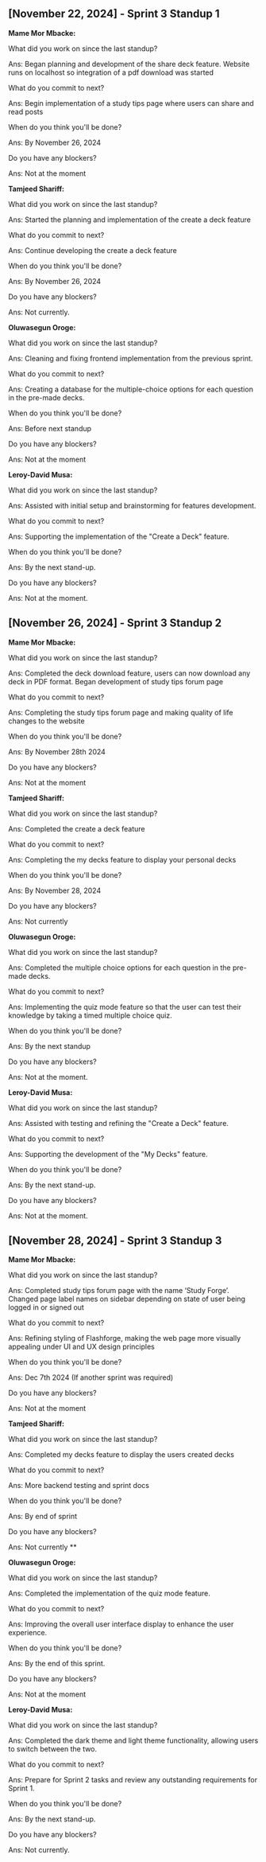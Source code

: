 ## [November 22, 2024] - Sprint 3 Standup 1

**Mame Mor Mbacke:**

What did you work on since the last standup?

Ans: Began planning and development of the share deck feature. Website runs on localhost so integration of a pdf download was started

What do you commit to next?

Ans: Begin implementation of a study tips page where users can share and read posts

When do you think you'll be done?

Ans: By November 26, 2024

Do you have any blockers?

Ans: Not at the moment


**Tamjeed Shariff:**

What did you work on since the last standup?

Ans: Started the planning and implementation of the create a deck feature

What do you commit to next?

Ans: Continue developing the create a deck feature 

When do you think you'll be done?

Ans: By November 26, 2024

Do you have any blockers?

Ans: Not currently.


**Oluwasegun Oroge:**

What did you work on since the last standup?

Ans: Cleaning and fixing frontend implementation from the previous sprint.

What do you commit to next?

Ans: Creating a database for the multiple-choice options for each question in the pre-made decks. 

When do you think you'll be done?

Ans: Before next standup

Do you have any blockers?

Ans: Not at the moment


**Leroy-David Musa:**

What did you work on since the last standup?

Ans: Assisted with initial setup and brainstorming for features development.

What do you commit to next?

Ans: Supporting the implementation of the "Create a Deck" feature.

When do you think you'll be done?

Ans: By the next stand-up.

Do you have any blockers?

Ans: Not at the moment.






## [November 26, 2024] - Sprint 3 Standup 2

**Mame Mor Mbacke:**

What did you work on since the last standup?

Ans: Completed the deck download feature, users can now download any deck in PDF format. Began development of study tips forum page

What do you commit to next?

Ans: Completing the study tips forum page and making quality of life changes to the website

When do you think you'll be done?

Ans: By November 28th 2024

Do you have any blockers?

Ans: Not at the moment


**Tamjeed Shariff:**

What did you work on since the last standup?

Ans: Completed the create a deck feature 

What do you commit to next?

Ans: Completing the my decks feature to display your personal decks

When do you think you'll be done?

Ans: By November 28, 2024

Do you have any blockers?

Ans: Not currently


**Oluwasegun Oroge:**

What did you work on since the last standup?

Ans: Completed the multiple choice options for each question in the pre-made decks. 

What do you commit to next?

Ans: Implementing the quiz mode feature so that the user can test their knowledge by taking a timed multiple choice quiz.

When do you think you'll be done?

Ans: By the next standup

Do you have any blockers?

Ans: Not at the moment.


**Leroy-David Musa:**

What did you work on since the last standup?

Ans: Assisted with testing and refining the "Create a Deck" feature.

What do you commit to next?

Ans: Supporting the development of the "My Decks" feature.

When do you think you'll be done?

Ans: By the next stand-up.

Do you have any blockers?

Ans: Not at the moment.







## [November 28, 2024] - Sprint 3 Standup 3

**Mame Mor Mbacke:**

What did you work on since the last standup?

Ans: Completed study tips forum page with the name ‘Study Forge’. Changed page label names on sidebar depending on state of user being logged in or signed out

What do you commit to next?

Ans: Refining styling of Flashforge, making the web page more visually appealing under UI and UX design principles

When do you think you'll be done?

Ans: Dec 7th 2024 (If another sprint was required)

Do you have any blockers?

Ans: Not at the moment


**Tamjeed Shariff:**

What did you work on since the last standup?

Ans: Completed my decks feature to display the users created decks

What do you commit to next?

Ans: More backend testing and sprint docs 

When do you think you'll be done?

Ans: By end of sprint

Do you have any blockers?

Ans: Not currently
**


**Oluwasegun Oroge:**

What did you work on since the last standup?

Ans: Completed the implementation of the quiz mode feature.

What do you commit to next?

Ans: Improving the overall user interface display to enhance the user experience.

When do you think you'll be done?

Ans: By the end of this sprint.

Do you have any blockers?

Ans: Not at the moment


**Leroy-David Musa:**

What did you work on since the last standup?

Ans: Completed the dark theme and light theme functionality, allowing users to switch between the two.

What do you commit to next?

Ans: Prepare for Sprint 2 tasks and review any outstanding requirements for Sprint 1.

When do you think you'll be done?

Ans: By the next stand-up.

Do you have any blockers?

Ans: Not currently.